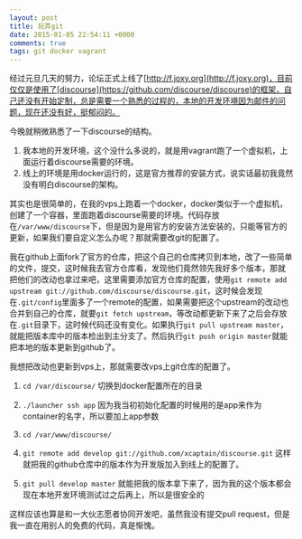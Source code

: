 ```yaml
---
layout: post
title: 玩弄git
date: 2015-01-05 22:54:11 +0000
comments: true
tags: git docker vagrant
---
```


经过元旦几天的努力，论坛正式上线了[http://f.joxy.org](http://f.joxy.org)，目前仅仅是使用了[discourse](https://github.com/discourse/discourse)的框架，自己还没有开始定制，总是需要一个熟悉的过程的，本地的开发环境因为邮件的问题，现在还没有好，挺郁闷的。

今晚就稍微熟悉了一下discourse的结构。

1. 我本地的开发环境，这个没什么多说的，就是用vagrant跑了一个虚拟机，上面运行着discourse需要的环境。
2. 线上的环境是用docker运行的，这是官方推荐的安装方式，说实话最初我竟然没有明白discourse的架构。

其实也是很简单的，在我的vps上跑着一个docker，docker类似于一个虚拟机，创建了一个容器，里面跑着discourse需要的环境。代码存放在`/var/www/discourse`下，但是因为是用官方的安装方法安装的，只能等官方的更新，如果我们要自定义怎么办呢？那就需要改git的配置了。

我在github上面fork了官方的仓库，把这个自己的仓库拷贝到本地，改了一些简单的文件，提交，这时候我去官方仓库看，发现他们竟然领先我好多个版本，那就 把他们的改动也拿过来吧，这里需要添加官方仓库的配置，使用`git remote add upstream git://github.com/discourse/discourse.git`，这时候会发现在`.git/config`里面多了一个remote的配置，如果需要把这个upstream的改动也合并到自己的仓库，就要`git fetch upstream`，等改动都更新下来了之后会存放在`.git`目录下，这时候代码还没有变化。如果执行`git pull upstream master`，就能把版本库中的版本检出到主分支了。然后执行`git push origin master`就能把本地的版本更新到github了。

我想把改动也更新到vps上，那就需要改vps上git仓库的配置了。

1. `cd /var/discourse/`
切换到docker配置所在的目录

2. `./launcher ssh app`
因为我当初初始化配置的时候用的是app来作为container的名字，所以要加上app参数

3. `cd /var/www/discourse/`

4. `git remote add develop git://github.com/xcaptain/discourse.git`
这样就把我的github仓库中的版本作为开发版加入到线上的配置了。

5. `git pull develop master`
    就能把我的版本拿下来了，因为我的这个版本都会现在本地开发环境测试过之后再上，所以是很安全的

这样应该也算是和一大伙志愿者协同开发吧，虽然我没有提交pull request，但是我一直在用别人的免费的代码，真是惭愧。
